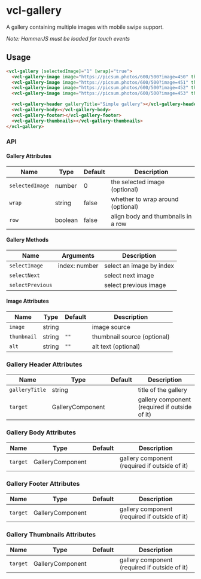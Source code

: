 # vcl-gallery

A gallery containing multiple images with mobile swipe support.

_Note: HammerJS must be loaded for touch events_

## Usage

```html
<vcl-gallery [selectedImage]="1" [wrap]="true">
  <vcl-gallery-image image="https://picsum.photos/600/500?image=450" thumbnail="https://picsum.photos/200/200?image=450" alt="Image 1"></vcl-gallery-image>
  <vcl-gallery-image image="https://picsum.photos/600/500?image=451" thumbnail="https://picsum.photos/200/200?image=451" alt="Image 2"></vcl-gallery-image>
  <vcl-gallery-image image="https://picsum.photos/600/500?image=452" thumbnail="https://picsum.photos/200/200?image=452" alt="Image 3"></vcl-gallery-image>
  <vcl-gallery-image image="https://picsum.photos/600/500?image=453" thumbnail="https://picsum.photos/200/200?image=453" alt="Image 4"></vcl-gallery-image>

  <vcl-gallery-header galleryTitle="Simple gallery"></vcl-gallery-header>
  <vcl-gallery-body></vcl-gallery-body>
  <vcl-gallery-footer></vcl-gallery-footer>
  <vcl-gallery-thumbnails></vcl-gallery-thumbnails>
</vcl-gallery>
```

### API

#### Gallery Attributes

Name            | Type    | Default  | Description
--------------- | ------- | -------- | ----------------------------------
`selectedImage` | number  | 0        | the selected image (optional)
`wrap`          | string  | false    | whether to wrap around (optional)
`row`           | boolean | false    | align body and thumbnails in a row

#### Gallery Methods

Name             | Arguments     | Description
---------------- | ------------- | -------------------------
`selectImage`    | index: number | select an image by index
`selectNext`     |               | select next image
`selectPrevious` |               | select previous image

#### Image Attributes

Name        | Type    | Default  | Description
----------- | ------- | -------- | ----------------------------
`image`     | string  |          | image source
`thumbnail` | string  | `""`     | thumbnail source (optional)
`alt`       | string  | `""`     | alt text (optional)

### Gallery Header Attributes

Name            | Type              | Default  | Description
--------------- | ----------------- | -------- | ---------------------
`galleryTitle`  | string            |          | title of the gallery
`target`       | GalleryComponent  |          | gallery component (required if outside of it)

### Gallery Body Attributes

Name            | Type              | Default  | Description
--------------- | ----------------- | -------- | ---------------------
`target`       | GalleryComponent  |          | gallery component (required if outside of it)

### Gallery Footer Attributes

Name            | Type              | Default  | Description
--------------- | ----------------- | -------- | ---------------------
`target`       | GalleryComponent  |          | gallery component (required if outside of it)

### Gallery Thumbnails Attributes

Name            | Type              | Default  | Description
--------------- | ----------------- | -------- | ---------------------
`target`        | GalleryComponent  |          | gallery component (required if outside of it)
